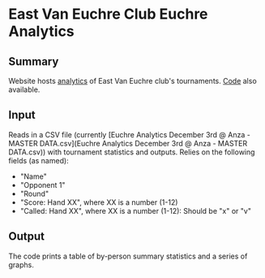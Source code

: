# East Van Euchre Club Euchre Analytics

## Summary
Website hosts [analytics](analytics.html) of East Van Euchre club's tournaments. [Code](analytics.Rmd) also available.

## Input
Reads in a CSV file (currently [Euchre Analytics December 3rd @ Anza - MASTER DATA.csv](Euchre Analytics December 3rd @ Anza - MASTER DATA.csv)) with tournament statistics and outputs. Relies on the following fields (as named):
- "Name"
- "Opponent 1"
- "Round"
- "Score: Hand XX", where XX is a number (1-12)
- "Called: Hand XX", where XX is a number (1-12): Should be "x" or "v"

## Output
The code prints a table of by-person summary statistics and a series of graphs.
